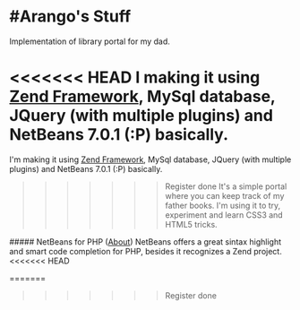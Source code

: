 #Arango's Stuff
========

Implementation of library portal for my dad.

<<<<<<< HEAD
I making it using [Zend Framework](http://http://framework.zend.com/), MySql database, JQuery (with multiple plugins) and NetBeans 7.0.1 (:P) basically.
=======
I'm making it using [Zend Framework](http://http://framework.zend.com/), MySql database, JQuery (with multiple plugins) and NetBeans 7.0.1 (:P) basically.
>>>>>>> Register done
It's a simple portal where you can keep track of my father books. I'm using it to try, experiment and learn CSS3 and HTML5 tricks.

##### NetBeans for PHP ([About](http://netbeans.org/features/php/))
NetBeans offers a great sintax highlight and smart code completion for PHP, besides it recognizes a Zend project.
<<<<<<< HEAD


  
=======
>>>>>>> Register done
